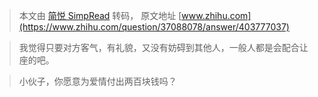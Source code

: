 > 本文由 [简悦 SimpRead](http://ksria.com/simpread/) 转码， 原文地址 [www.zhihu.com](https://www.zhihu.com/question/37088078/answer/403777037)

> 我觉得只要对方客气，有礼貌，又没有妨碍到其他人，一般人都是会配合让座的吧。

> 小伙子，你愿意为爱情付出两百块钱吗？